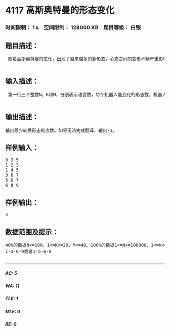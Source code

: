 # 4117 高斯奥特曼的形态变化   
### 时间限制： 1 s&nbsp;&nbsp;&nbsp;&nbsp;空间限制： 128000 KB&nbsp;&nbsp;&nbsp;&nbsp;题目等级： 白银  
## 题目描述：  

<pre>
 随着高斯奥特曼的进化，出现了越来越多的新形态。心态之间的变形不畅严重影响了打怪兽的顺利。这时，科学家发明了形态变化机器人，正好可以解决这一难题。高斯有M种，每种机器人能完成K个形态之间的语言翻译。问，利用这些机器人，能否实现1种群和N种群的形态变化。若可以，找到变化过程至少需要变多少次形态。  

</pre>
  
  
## 输入描述：  

<pre>
 第一行三个整数N，K和M，分别表示语言数，每个机器人能变化的形态数，机器人的数量。接下来M行，每行K个整数。表示每个机器人可以变化的形态编号（编号从1到N）。  

</pre>
  
  
## 输出描述：  

<pre>
输出最少转换形态的次数。如果无法完成翻译，输出-1。
</pre>
  
  
## 样例输入：  

<pre>
9 3 5
1 2 3
1 4 5
3 6 7
5 6 7
6 8 9
</pre>
  
  
## 样例输出：  

<pre>
<font color="#333333" face="monospace">4</font>
</pre>
  
  
## 数据范围及提示：  

<pre>
40%的数据N<=100，1<=K<=20，M<=40。100%的数据1<=N<=100000，1<=K<=1000，1<=M<=1000。  
1-3-6-9或者1-5-6-9  

</pre>
  
  
***  

##### AC: 5  
##### WA: 11  
##### TLE: 1  
##### MLE: 0  
##### RE: 0  
